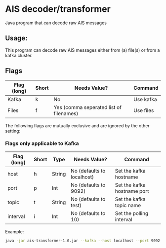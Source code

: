 # AIS decoder/transformer

Java program that can decode raw AIS messages

## Usage:
This program can decode raw AIS messages either from (a) file(s) or from a kafka cluster.

## Flags
| Flag (long) | Short | Needs Value?                            | Command   |
|-------------|-------|-----------------------------------------|-----------|
| Kafka       | k     | No                                      | Use kafka |
| Files       | f     | Yes (comma seperated list of filenames) | Use files |

The following flags are mutually exclusive and are ignored by the other setting:

### Flags only applicable to Kafka
| Flag (long) | Short | Type   | Needs Value?               | Command                     |
|-------------|-------|--------|----------------------------|-----------------------------|
| host        | h     | String | No (defaults to localhost) | Set the kafka hostname      |
| port        | p     | Int    | No (defaults to 9092)      | Set the kafka hostname port |
| topic       | t     | String | No (defaults to test)      | Set the kafka topic name    |
| interval    | i     | Int    | No (defaults to 10)        | Set the polling interval    |


Example: 
```bash
java -jar ais-transformer-1.0.jar --kafka --host localhost --port 9092 --topic test --interval 10
```